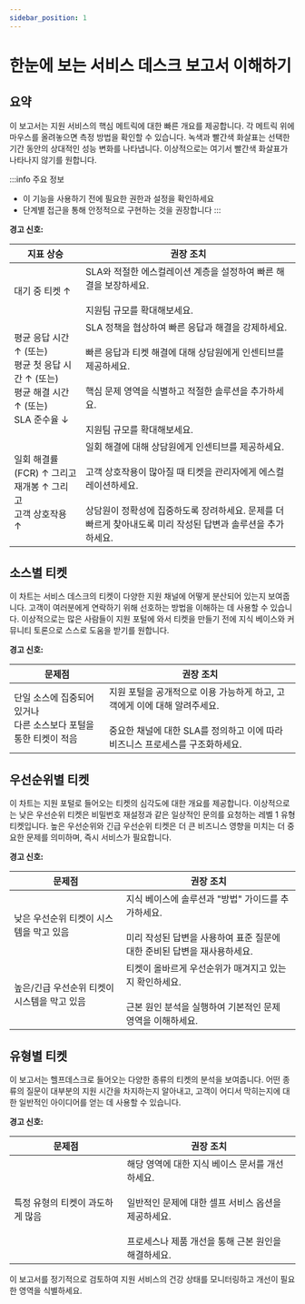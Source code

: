 ```yaml
---
sidebar_position: 1
---
```


# 한눈에 보는 서비스 데스크 보고서 이해하기

## 요약

이 보고서는 지원 서비스의 핵심 메트릭에 대한 빠른 개요를 제공합니다. 각 메트릭 위에 마우스를 올려놓으면 측정 방법을 확인할 수 있습니다. 녹색과 빨간색 화살표는 선택한 기간 동안의 상대적인 성능 변화를 나타냅니다. 이상적으로는 여기서 빨간색 화살표가 나타나지 않기를 원합니다.

:::info 주요 정보
- 이 기능을 사용하기 전에 필요한 권한과 설정을 확인하세요
- 단계별 접근을 통해 안정적으로 구현하는 것을 권장합니다
:::


**경고 신호:**

<div className="table-container">

| 지표 상승 | 권장 조치 |
|----------|-----------|
| 대기 중 티켓 ↑ | SLA와 적절한 에스컬레이션 계층을 설정하여 빠른 해결을 보장하세요.<br /><br />지원팀 규모를 확대해보세요. |
| 평균 응답 시간 ↑ (또는)<br />평균 첫 응답 시간 ↑ (또는)<br />평균 해결 시간 ↑ (또는)<br />SLA 준수율 ↓ | SLA 정책을 협상하여 빠른 응답과 해결을 강제하세요.<br /><br />빠른 응답과 티켓 해결에 대해 상담원에게 인센티브를 제공하세요.<br /><br />핵심 문제 영역을 식별하고 적절한 솔루션을 추가하세요.<br /><br />지원팀 규모를 확대해보세요. |
| 일회 해결률(FCR) ↑ 그리고<br />재개봉 ↑ 그리고<br />고객 상호작용 ↑ | 일회 해결에 대해 상담원에게 인센티브를 제공하세요.<br /><br />고객 상호작용이 많아질 때 티켓을 관리자에게 에스컬레이션하세요.<br /><br />상담원이 정확성에 집중하도록 장려하세요. 문제를 더 빠르게 찾아내도록 미리 작성된 답변과 솔루션을 추가하세요. |

</div>

## 소스별 티켓

이 차트는 서비스 데스크의 티켓이 다양한 지원 채널에 어떻게 분산되어 있는지 보여줍니다. 고객이 여러분에게 연락하기 위해 선호하는 방법을 이해하는 데 사용할 수 있습니다. 이상적으로는 많은 사람들이 지원 포털에 와서 티켓을 만들기 전에 지식 베이스와 커뮤니티 토론으로 스스로 도움을 받기를 원합니다.

**경고 신호:**

<div className="table-container">

| 문제점 | 권장 조치 |
|--------|-----------|
| 단일 소스에 집중되어 있거나<br />다른 소스보다 포털을 통한 티켓이 적음 | 지원 포털을 공개적으로 이용 가능하게 하고, 고객에게 이에 대해 알려주세요.<br /><br />중요한 채널에 대한 SLA를 정의하고 이에 따라 비즈니스 프로세스를 구조화하세요. |

</div>

## 우선순위별 티켓

이 차트는 지원 포털로 들어오는 티켓의 심각도에 대한 개요를 제공합니다. 이상적으로는 낮은 우선순위 티켓은 비밀번호 재설정과 같은 일상적인 문의를 요청하는 레벨 1 유형 티켓입니다. 높은 우선순위와 긴급 우선순위 티켓은 더 큰 비즈니스 영향을 미치는 더 중요한 문제를 의미하며, 즉시 서비스가 필요합니다.

**경고 신호:**

<div className="table-container">

| 문제점 | 권장 조치 |
|--------|-----------|
| 낮은 우선순위 티켓이 시스템을 막고 있음 | 지식 베이스에 솔루션과 "방법" 가이드를 추가하세요.<br /><br />미리 작성된 답변을 사용하여 표준 질문에 대한 준비된 답변을 재사용하세요. |
| 높은/긴급 우선순위 티켓이 시스템을 막고 있음 | 티켓이 올바르게 우선순위가 매겨지고 있는지 확인하세요.<br /><br />근본 원인 분석을 실행하여 기본적인 문제 영역을 이해하세요. |

</div>

## 유형별 티켓

이 보고서는 헬프데스크로 들어오는 다양한 종류의 티켓의 분석을 보여줍니다. 어떤 종류의 질문이 대부분의 지원 시간을 차지하는지 알아내고, 고객이 어디서 막히는지에 대한 일반적인 아이디어를 얻는 데 사용할 수 있습니다.

**경고 신호:**

<div className="table-container">

| 문제점 | 권장 조치 |
|--------|-----------|
| 특정 유형의 티켓이 과도하게 많음 | 해당 영역에 대한 지식 베이스 문서를 개선하세요.<br /><br />일반적인 문제에 대한 셀프 서비스 옵션을 제공하세요.<br /><br />프로세스나 제품 개선을 통해 근본 원인을 해결하세요. |

</div>

이 보고서를 정기적으로 검토하여 지원 서비스의 건강 상태를 모니터링하고 개선이 필요한 영역을 식별하세요.